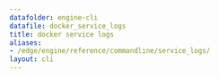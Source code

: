 ```yaml
---
datafolder: engine-cli
datafile: docker_service_logs
title: docker service logs
aliases:
- /edge/engine/reference/commandline/service_logs/
layout: cli
---
```


<!--
This page is automatically generated from Docker's source code. If you want to
suggest a change to the text that appears here, open a ticket or pull request
in the source repository on GitHub:

https://github.com/docker/cli
-->